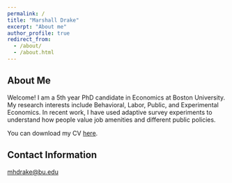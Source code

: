 ```yaml
---
permalink: /
title: "Marshall Drake"
excerpt: "About me"
author_profile: true
redirect_from: 
  - /about/
  - /about.html
---
```


About Me
--------
Welcome! I am a 5th year PhD candidate in Economics at Boston University. My research interests include Behavioral, Labor, Public, and Experimental Economics. In recent work, I have used adaptive survey experiments to understand how people value job amenities and different public policies.

You can download my CV [here](https://www.dropbox.com/s/2enbx4f509t5np4/MDrake_CV.pdf?dl=0).

Contact Information
--------
[mhdrake@bu.edu](mailto:mhdrake@bu.edu)